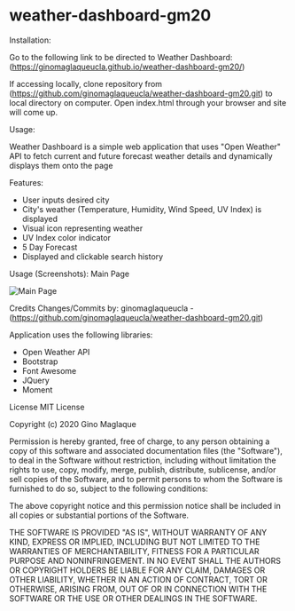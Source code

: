 # weather-dashboard-gm20
Installation:

Go to the following link to be directed to Weather Dashboard:
(https://ginomaglaqueucla.github.io/weather-dashboard-gm20/)

If accessing locally, clone repository from (https://github.com/ginomaglaqueucla/weather-dashboard-gm20.git) to local directory on computer. Open index.html through your browser and site will come up.

Usage:

Weather Dashboard is a simple web application that uses "Open Weather" API to fetch current and future forecast weather details and dynamically displays them onto the page

Features:
- User inputs desired city
- City's weather (Temperature, Humidity, Wind Speed, UV Index) is displayed
- Visual icon representing weather
- UV Index color indicator
- 5 Day Forecast
- Displayed and clickable search history


Usage (Screenshots):
Main Page

![Main Page](./assets/images/work-day-scheduler.png)


Credits Changes/Commits by: ginomaglaqueucla - (https://github.com/ginomaglaqueucla/weather-dashboard-gm20.git)

Application uses the following libraries:
- Open Weather API
- Bootstrap
- Font Awesome
- JQuery
- Moment

License MIT License

Copyright (c) 2020 Gino Maglaque

Permission is hereby granted, free of charge, to any person obtaining a copy of this software and associated documentation files (the "Software"), to deal in the Software without restriction, including without limitation the rights to use, copy, modify, merge, publish, distribute, sublicense, and/or sell copies of the Software, and to permit persons to whom the Software is furnished to do so, subject to the following conditions:

The above copyright notice and this permission notice shall be included in all copies or substantial portions of the Software.

THE SOFTWARE IS PROVIDED "AS IS", WITHOUT WARRANTY OF ANY KIND, EXPRESS OR IMPLIED, INCLUDING BUT NOT LIMITED TO THE WARRANTIES OF MERCHANTABILITY, FITNESS FOR A PARTICULAR PURPOSE AND NONINFRINGEMENT. IN NO EVENT SHALL THE AUTHORS OR COPYRIGHT HOLDERS BE LIABLE FOR ANY CLAIM, DAMAGES OR OTHER LIABILITY, WHETHER IN AN ACTION OF CONTRACT, TORT OR OTHERWISE, ARISING FROM, OUT OF OR IN CONNECTION WITH THE SOFTWARE OR THE USE OR OTHER DEALINGS IN THE SOFTWARE.